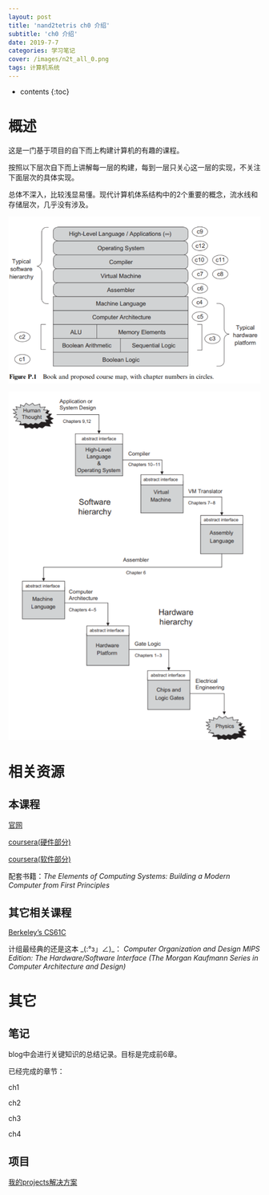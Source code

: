 ```yaml
---
layout: post
title: 'nand2tetris ch0 介绍'
subtitle: 'ch0 介绍'
date: 2019-7-7
categories: 学习笔记
cover: /images/n2t_all_0.png
tags: 计算机系统
---
```


* contents
{:toc}

# 概述

这是一门基于项目的自下而上构建计算机的有趣的课程。

按照以下层次自下而上讲解每一层的构建，每到一层只关心这一层的实现，不关注下面层次的具体实现。

总体不深入，比较浅显易懂。现代计算机体系结构中的2个重要的概念，流水线和存储层次，几乎没有涉及。

![课程内容](/images/n2t_0_0.png)

![典型计算机系统设计中的组成要素的抽象](/images/n2t_0_1.png)

# 相关资源

## 本课程

[官网](https://www.nand2tetris.org/)

[coursera(硬件部分)](https://www.coursera.org/learn/build-a-computer)

[coursera(软件部分)](https://www.coursera.org/learn/nand2tetris2)

配套书籍：*The Elements of Computing Systems: Building a Modern Computer from First Principles*

## 其它相关课程

[Berkeley’s CS61C](http://inst.eecs.berkeley.edu/~cs61c/sp15/)

计组最经典的还是这本 \_(:°з」∠)\_：
*Computer Organization and Design MIPS Edition: The Hardware/Software Interface (The Morgan Kaufmann Series in Computer Architecture and Design)*

# 其它

## 笔记

blog中会进行关键知识的总结记录。目标是完成前6章。

已经完成的章节：

ch1

ch2

ch3

ch4

## 项目

[我的projects解决方案](https://github.com/easypainttou/nand2tetris_solutions)